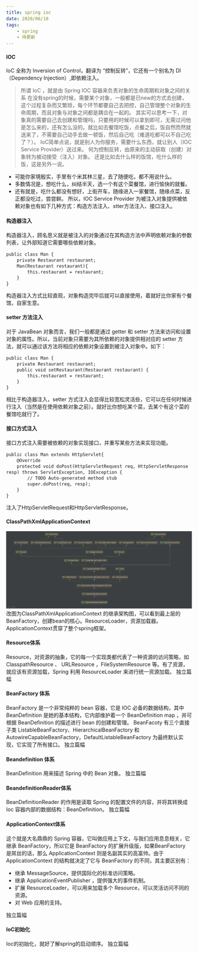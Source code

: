 ```yaml
---
title: spring ioc
date: 2020/06/10
tags: 
    - spring
    - 待更新
---
```


#### IOC
IoC 全称为 Inversion of Control，翻译为 “控制反转”，它还有一个别名为 DI（Dependency Injection）,即依赖注入。<!-- more -->
> 所谓 IoC ，就是由 Spring IOC 容器来负责对象的生命周期和对象之间的关系
在没有spring的时候，需要某个对象，一般都是已new的方式去创建，这个过程复杂而又繁琐，每个环节都要自己去把控，自己管理整个对象的生命周期，而且对象与对象之间都是耦合在一起的。
其实可以思考一下，对象真的需要自己去创建和管理吗，只要用的时候可以拿到即可，无需过问他是怎么来的，还有怎么没的。就比如去餐馆吃饭，点餐之后，饭自然而然就送来了，不需要自己动手去做一顿饭，然后自己吃（难道吃都可以不自己吃了？）。
IoC简单点说，就是别人为你服务，需要什么东西，就让别人（IOC Service Provider）送过来。
何为控制反转，由原来的主动获取（创建）对象转为被动接受（注入）对象。
还是比如去什么样的饭馆，吃什么样的饭，这是另外一说。
* 可能你家境殷实，手里有个米其林三星，去了随便吃，都不用说什么。
* 多数情况是，想吃什么，纠结半天，选一个有这个菜餐馆，进行愉快的就餐。
* 还有就是，吃什么都没有想好，上街开车，随缘进入一家餐馆，随缘点菜，反正都没吃过，尝尝鲜。
所以，IOC Service Provider 为被注入对象提供被依赖对象也有如下几种方式：构造方法注入、stter方法注入、接口注入。
#### 构造器注入
构造器注入，顾名思义就是被注入的对象通过在其构造方法中声明依赖对象的参数列表，让外部知道它需要哪些依赖对象。
```
public class Man {
    private Restaurant restaurant;
    Man(Restaurant restaurant){
        this.restaurant = restaurant;
    }
}

```
构造器注入方式比较直观，对象构造完毕后就可以直接使用，着就好比你家有个餐馆，自家生意。
#### setter 方法注入
对于 JavaBean 对象而言，我们一般都是通过 getter 和 setter 方法来访问和设置对象的属性。所以，当前对象只需要为其所依赖的对象提供相对应的 setter 方法，就可以通过该方法将相应的依赖对象设置到被注入对象中。如下：
```
public class Man {
    private Restaurant restaurant;
    public void setRestaurant(Restaurant restaurant) {
        this.restaurant = restaurant;
    }
}
```
相比于构造器注入，setter 方式注入会显得比较宽松灵活些，它可以在任何时候进行注入（当然是在使用依赖对象之前）。就好比你想吃某个菜，去某个有这个菜的餐馆吃就行了。
#### 接口方式注入
接口方式注入需要被依赖的对象实现接口，并重写某些方法来实现功能。
```
public class Man extends HttpServlet{
    @Override
    protected void doPost(HttpServletRequest req, HttpServletResponse resp) throws ServletException, IOException {
        // TODO Auto-generated method stub
        super.doPost(req, resp);
    }
}
```
注入了HttpServletRequest和HttpServletResponse。
#### ClassPathXmlApplicationContext 
![](https://raw.githubusercontent.com/snmlm/resources/master/picture/13291365-fba6e7972333fed9.png)
改图为ClassPathXmlApplicationContext 的继承架构图，可以看到最上层的BeanFactory，创建bean的核心。ResourceLoader，资源加载器。ApplicationContext贯穿了整个spring框架。
#### Resource体系 
Resource，对资源的抽象，它的每一个实现类都代表了一种资源的访问策略，如ClasspathResource 、 URLResource ，FileSystemResource 等。有了资源，就应该有资源加载，Spring 利用 ResourceLoader 来进行统一资源加载。
独立篇幅
#### BeanFactory 体系
BeanFactory 是一个非常纯粹的 bean 容器，它是 IOC 必备的数据结构，其中 BeanDefinition 是她的基本结构，它内部维护着一个 BeanDefinition map ，并可根据 BeanDefinition 的描述进行 bean 的创建和管理。
BeanFacoty 有三个直接子类 ListableBeanFactory、HierarchicalBeanFactory 和 AutowireCapableBeanFactory，DefaultListableBeanFactory 为最终默认实现，它实现了所有接口。
独立篇幅
#### Beandefinition 体系
BeanDefinition 用来描述 Spring 中的 Bean 对象。
独立篇幅
#### BeandefinitionReader体系
BeanDefinitionReader 的作用是读取 Spring 的配置文件的内容，并将其转换成 Ioc 容器内部的数据结构：BeanDefinition。
独立篇幅
#### ApplicationContext体系
这个就是大名鼎鼎的 Spring 容器，它叫做应用上下文，与我们应用息息相关，它继承 BeanFactory，所以它是 BeanFactory 的扩展升级版，如果BeanFactory 是屌丝的话，那么 ApplicationContext 则是名副其实的高富帅。由于 ApplicationContext 的结构就决定了它与 BeanFactory 的不同，其主要区别有：
* 继承 MessageSource，提供国际化的标准访问策略。
* 继承 ApplicationEventPublisher ，提供强大的事件机制。
* 扩展 ResourceLoader，可以用来加载多个 Resource，可以灵活访问不同的资源。
* 对 Web 应用的支持。

独立篇幅
#### IoC初始化
Ioc的初始化，就好了解spring的启动顺序。
独立篇幅